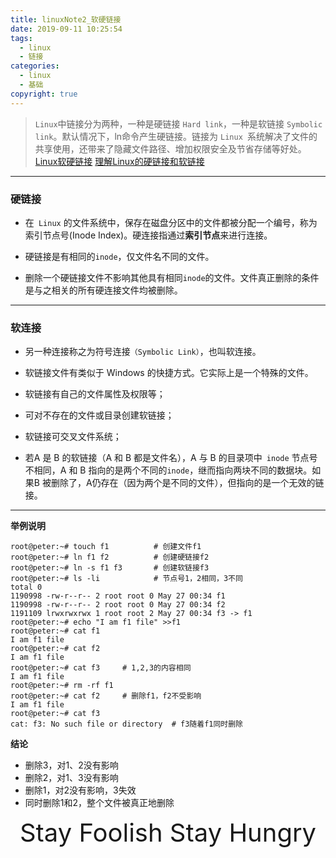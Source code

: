 ```yaml
---
title: linuxNote2_软硬链接
date: 2019-09-11 10:25:54
tags: 
  - linux
  - 链接 
categories: 
  - linux
  - 基础
copyright: true
---
```


>`Linux`中链接分为两种，一种是硬链接 `Hard link`，一种是软链接 `Symbolic link`。默认情况下，ln命令产生硬链接。链接为 `Linux `系统解决了文件的共享使用，还带来了隐藏文件路径、增加权限安全及节省存储等好处。
>[Linux软硬链接](https://www.runoob.com/linux/linux-file-content-manage.html)
>[理解Linux的硬链接和软链接](https://www.ibm.com/developerworks/cn/linux/l-cn-hardandsymb-links/index.html)

<!-- MORE -->



---
### 硬链接

+ 在` Linux` 的文件系统中，保存在磁盘分区中的文件都被分配一个编号，称为索引节点号(Inode Index)。硬连接指通过**索引节点**来进行连接。

+ 硬链接是有相同的`inode`，仅文件名不同的文件。

+ 删除一个硬链接文件不影响其他具有相同`inode`的文件。文件真正删除的条件是与之相关的所有硬连接文件均被删除。

---
### 软连接
+ 另一种连接称之为符号连接`（Symbolic Link）`，也叫软连接。

+ 软链接文件有类似于 Windows 的快捷方式。它实际上是一个特殊的文件。

+ 软链接有自己的文件属性及权限等；

+ 可对不存在的文件或目录创建软链接；

+ 软链接可交叉文件系统；

+ 若A 是 B 的软链接（A 和 B 都是文件名），A 与 B 的目录项中` inode` 节点号不相同，A 和 B 指向的是两个不同的`inode`，继而指向两块不同的数据块。如果B 被删除了，A仍存在（因为两个是不同的文件），但指向的是一个无效的链接。
---
**举例说明**
```shell
root@peter:~# touch f1          # 创建文件f1
root@peter:~# ln f1 f2          # 创建硬链接f2
root@peter:~# ln -s f1 f3       # 创建软链接f3 
root@peter:~# ls -li            # 节点号1，2相同，3不同
total 0
1190998 -rw-r--r-- 2 root root 0 May 27 00:34 f1
1190998 -rw-r--r-- 2 root root 0 May 27 00:34 f2
1191109 lrwxrwxrwx 1 root root 2 May 27 00:34 f3 -> f1
root@peter:~# echo "I am f1 file" >>f1
root@peter:~# cat f1
I am f1 file
root@peter:~# cat f2
I am f1 file
root@peter:~# cat f3     # 1,2,3的内容相同 
I am f1 file
root@peter:~# rm -rf f1
root@peter:~# cat f2     # 删除f1，f2不受影响
I am f1 file
root@peter:~# cat f3
cat: f3: No such file or directory  # f3随着f1同时删除
```
**结论**
- 删除3，对1、2没有影响
- 删除2，对1、3没有影响
- 删除1，对2没有影响，3失效
- 同时删除1和2，整个文件被真正地删除



<CENTER><span style='font-size:2.5rem'>Stay Foolish Stay Hungry</span></CENTER>